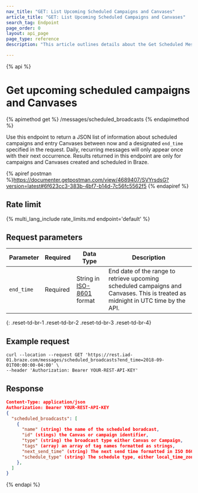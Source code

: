 ```yaml
---
nav_title: "GET: List Upcoming Scheduled Campaigns and Canvases"
article_title: "GET: List Upcoming Scheduled Campaigns and Canvases"
search_tag: Endpoint
page_order: 0
layout: api_page
page_type: reference
description: "This article outlines details about the Get Scheduled Messages Braze endpoint."

---
```

{% api %}
# Get upcoming scheduled campaigns and Canvases
{% apimethod get %}
/messages/scheduled_broadcasts
{% endapimethod %}

Use this endpoint to return a JSON list of information about scheduled campaigns and entry Canvases between now and a designated `end_time` specified in the request. Daily, recurring messages will only appear once with their next occurrence. Results returned in this endpoint are only for campaigns and Canvases created and scheduled in Braze.

{% apiref postman %}https://documenter.getpostman.com/view/4689407/SVYrsdsG?version=latest#6f623cc3-383b-4bf7-b14d-7c56fc5562f5 {% endapiref %}

## Rate limit

{% multi_lang_include rate_limits.md endpoint='default' %}

## Request parameters

| Parameter | Required | Data Type | Description |
| --------- | -------- | --------- | ----------- |
| `end_time` | Required | String in [ISO-8601](https://en.wikipedia.org/wiki/ISO_8601) format | End date of the range to retrieve upcoming scheduled campaigns and Canvases. This is treated as midnight in UTC time by the API. |
{: .reset-td-br-1 .reset-td-br-2 .reset-td-br-3  .reset-td-br-4}

## Example request
```
curl --location --request GET 'https://rest.iad-01.braze.com/messages/scheduled_broadcasts?end_time=2018-09-01T00:00:00-04:00' \
--header 'Authorization: Bearer YOUR-REST-API-KEY'
```

## Response

```json
Content-Type: application/json
Authorization: Bearer YOUR-REST-API-KEY
{
  "scheduled_broadcasts": [
    {
      "name" (string) the name of the scheduled boradcast,
      "id" (stings) the Canvas or campaign identifier,
      "type" (string) the broadcast type either Canvas or Campaign,
      "tags" (array) an array of tag names formatted as strings,
      "next_send_time" (string) The next send time formatted in ISO 8601, may also include time zone if not local/intelligent delivery,
      "schedule_type" (string) The schedule type, either local_time_zones, intelligent_delivery or the name of your company's time zone,
    },
  ]
}
```

{% endapi %}
